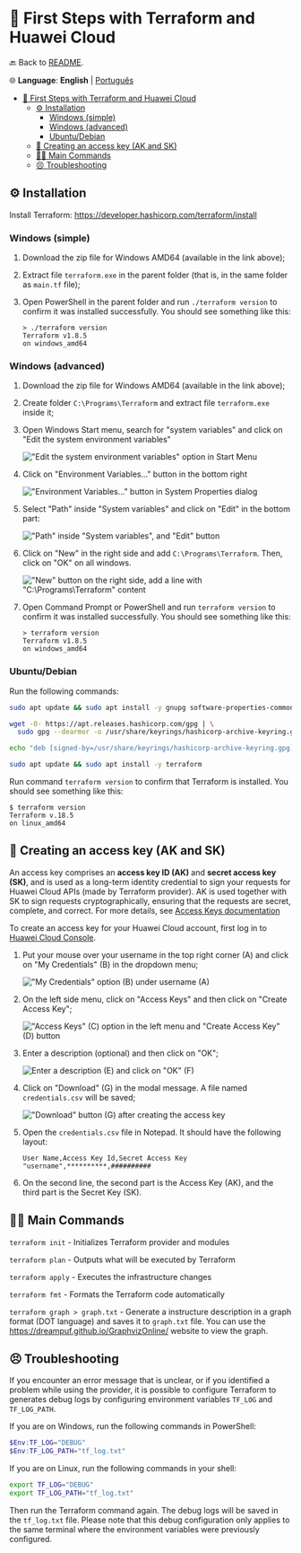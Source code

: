 # 👣 First Steps with Terraform and Huawei Cloud

🔙 Back to [README](../README.md).

🌐 **Language**: **English** | [Português](./FIRST_STEPS.pt.md)

- [👣 First Steps with Terraform and Huawei Cloud](#-first-steps-with-terraform-and-huawei-cloud)
  - [⚙ Installation](#-installation)
    - [Windows (simple)](#windows-simple)
    - [Windows (advanced)](#windows-advanced)
    - [Ubuntu/Debian](#ubuntudebian)
  - [🔐 Creating an access key (AK and SK)](#-creating-an-access-key-ak-and-sk)
  - [👩‍💻 Main Commands](#-main-commands)
  - [😣 Troubleshooting](#-troubleshooting)

## ⚙ Installation

Install Terraform: <https://developer.hashicorp.com/terraform/install>

### Windows (simple)

1. Download the zip file for Windows AMD64 (available in the link above);
2. Extract file `terraform.exe` in the parent folder (that is, in the same
   folder as `main.tf` file);
3. Open PowerShell in the parent folder and run `./terraform version` to
   confirm it was installed successfully. You should see something like this:

      ```plain
      > ./terraform version
      Terraform v1.8.5
      on windows_amd64
      ```

### Windows (advanced)

1. Download the zip file for Windows AMD64 (available in the link above);
2. Create folder `C:\Programs\Terraform` and extract file `terraform.exe`
   inside it;
3. Open Windows Start menu, search for "system variables" and click on "Edit
   the system environment variables"

   !["Edit the system environment variables" option in Start Menu](img/windows-start-system-variables.jpg)

4. Click on "Environment Variables..." button in the bottom right

   !["Environment Variables..." button in System Properties dialog](img/system-properties-environment-variables.JPG)

5. Select "Path" inside "System variables" and click on "Edit" in the bottom
   part:

   !["Path" inside "System variables", and "Edit" button](img/system-variables-path-edit.jpg)

6. Click on "New" in the right side and add `C:\Programs\Terraform`. Then, click
   on "OK" on all windows.

   !["New" button on the right side, add a line with "C:\Programs\Terraform" content](img/edit-environment-variable-new.JPG)

7. Open Command Prompt or PowerShell and run `terraform version` to confirm it
   was installed successfully. You should see something like this:

      ```plain
      > terraform version
      Terraform v1.8.5
      on windows_amd64
      ```

### Ubuntu/Debian

Run the following commands:

```sh
sudo apt update && sudo apt install -y gnupg software-properties-common

wget -O- https://apt.releases.hashicorp.com/gpg | \
  sudo gpg --dearmor -o /usr/share/keyrings/hashicorp-archive-keyring.gpg

echo "deb [signed-by=/usr/share/keyrings/hashicorp-archive-keyring.gpg] https://apt.releases.hashicorp.com $(lsb_release -cs) main" | sudo tee /etc/apt/sources.list.d/hashicorp.list

sudo apt update && sudo apt install -y terraform
```

Run command `terraform version` to confirm that Terraform is installed. You
should see something like this:

```plain
$ terraform version
Terraform v.18.5
on linux_amd64
```

## 🔐 Creating an access key (AK and SK)

An access key comprises an **access key ID (AK)** and **secret access key (SK)**,
and is used as a long-term identity credential to sign your requests for Huawei
Cloud APIs (made by Terraform provider). AK is used together with SK to sign
requests cryptographically, ensuring that the requests are secret, complete,
and correct. For more details, see
[Access Keys documentation](https://support.huaweicloud.com/intl/en-us/usermanual-ca/ca_01_0003.html)

To create an access key for your Huawei Cloud account, first log in to
[Huawei Cloud Console](https://console-intl.huaweicloud.com/).

1. Put your mouse over your username in the top right corner (A) and click on
   "My Credentials" (B) in the dropdown menu;

    !["My Credentials" option (B) under username (A)](img/my-credentials.jpg)

2. On the left side menu, click on "Access Keys" and then click on "Create
   Access Key";

    !["Access Keys" (C) option in the left menu and "Create Access Key" (D) button](img/create-access-key.jpg)

3. Enter a description (optional) and then click on "OK";

    ![Enter a description (E) and click on "OK" (F)](img/new-access-key-modal.jpg)

4. Click on "Download" (G) in the modal message. A file named `credentials.csv`
   will be saved;

   !["Download" button (G) after creating the access key](img/access-key-download.jpg)

5. Open the `credentials.csv` file in Notepad. It should have the following
   layout:

    ```plain
    User Name,Access Key Id,Secret Access Key
    "username",**********,##########
    ```

6. On the second line, the second part is the Access Key (AK), and the third
   part is the Secret Key (SK).

## 👩‍💻 Main Commands

`terraform init` - Initializes Terraform provider and modules

`terraform plan` - Outputs what will be executed by Terraform

`terraform apply` - Executes the infrastructure changes

`terraform fmt` - Formats the Terraform code automatically

`terraform graph > graph.txt` - Generate a instructure description in a graph
format (DOT language) and saves it to `graph.txt` file. You can use the
<https://dreampuf.github.io/GraphvizOnline/> website to view the graph.

## 😣 Troubleshooting

If you encounter an error message that is unclear, or if you identified a
problem while using the provider, it is possible to configure Terraform to
generates debug logs by configuring environment variables `TF_LOG` and
`TF_LOG_PATH`.

If you are on Windows, run the following commands in PowerShell:

```powershell
$Env:TF_LOG="DEBUG"
$Env:TF_LOG_PATH="tf_log.txt"
```

If you are on Linux, run the following commands in your shell:

```bash
export TF_LOG="DEBUG"
export TF_LOG_PATH="tf_log.txt"
```

Then run the Terraform command again. The debug logs will be saved in the
`tf_log.txt` file. Please note that this debug configuration only applies to
the same terminal where the environment variables were previously configured.

